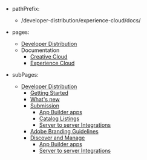 - pathPrefix:
    - /developer-distribution/experience-cloud/docs/

- pages:
    - [Developer Distribution](https://developer.adobe.com/developer-distribution/)
    - Documentation
        - [Creative Cloud](https://developer.adobe.com/developer-distribution/creative-cloud/docs/guides/)
        - [Experience Cloud](guides/index.md)

- subPages:
    - [Developer Distribution](guides/index.md) 
        - [Getting Started](guides/getting-started.md) 
        - [What's new](guides/zxp/distribution.md) 
        - [Submission](guides/submission/overview.md) 
            - [App Builder apps](guides/submission/app-builder-submission.md) 
            - [Catalog Listings](guides/submission/catalog-listing-submission.md) 
            - [Server to server Integrations](guides/submission/server-to-server-submission.md) 
        - [Adobe Branding Guidelines](guides/branding-guidelines.md) 
        - [Discover and Manage](guides/discoverAndManage/overview.md)
            - [App Builder apps](guides/discoverAndManage/app-builder-discover.md)
            - [Server to server Integrations](guides/discoverAndManage/server-to-server-discover.md)
